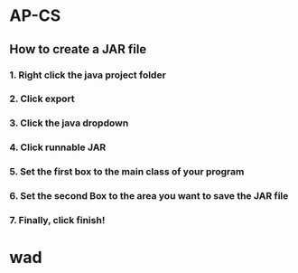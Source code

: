 # AP-CS

## How to create a JAR file

### 1. Right click the java project folder

### 2. Click export

### 3. Click the java dropdown

### 4. Click runnable JAR

### 5. Set the first box to the main class of your program

### 6. Set the second Box to the area you want to save the JAR file

### 7. Finally, click finish!



# wad
